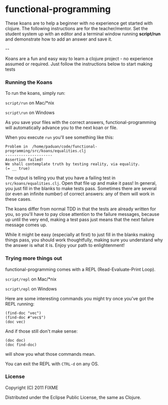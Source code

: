 # functional-programming

These koans are to help a beginner with no experience get started with clojure. The following instructions are for the teacher/mentor. Set the student system up with an editor and a terminal window running **script/run** and demonstrate how to add an answer and save it.

--

Koans are a fun and easy way to learn a clojure project - no experience assumed or required.  Just follow the instructions below to start making tests

### Running the Koans

To run the koans, simply run:

`script/run` on Mac/\*nix

`script\run` on Windows

As you save your files with the correct answers, functional-programming will automatically advance you to the next koan or file.

When you execute `run` you'll see something like this:

    Problem in  /home/paduan/code/functional-programming/src/koans/equalities.clj
    ---------------------
    Assertion failed!
    We shall contemplate truth by testing reality, via equality.
    (= __ true)

The output is telling you that you have a failing test in `src/koans/equalities.clj`. Open that file up and make it pass!  In general, you just fill in the blanks to make tests pass.  Sometimes there are several (or even an infinite number) of correct answers: any of them will work in these cases.

The koans differ from normal TDD in that the tests are already written for you, so you'll have to pay close attention to the failure messages, because up until the very end, making a test pass just means that the next failure message comes up.

While it might be easy (especially at first) to just fill in the blanks making things pass, you should work thoughtfully, making sure you understand why the answer is what it is.  Enjoy your path to enlightenment!

### Trying more things out

functional-programming comes with a REPL (Read-Evaluate-Print Loop).

`script/repl` on Mac/\*nix

`script\repl` on Windows

Here are some interesting commands you might try once you've got the REPL running:

    (find-doc "vec")
    (find-doc #"vec$")
    (doc vec)

And if those still don't make sense:

    (doc doc)
    (doc find-doc)

will show you what those commands mean.

You can exit the REPL with `CTRL-d` on any OS.

### License

Copyright (C) 2011 FIXME

Distributed under the Eclipse Public License, the same as Clojure.
